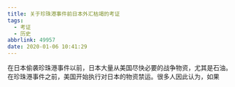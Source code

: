 ```yaml
---
title: 关于珍珠港事件前日本外汇枯竭的考证
tags:
  - 考证
  - 历史
abbrlink: 49957
date: 2020-01-06 10:41:29
---
```


在日本偷袭珍珠港事件以前，日本大量从美国尽快必要的战争物资，尤其是石油。在珍珠港事件之前，美国开始执行对日本的物资禁运。很多人因此认为，如果

